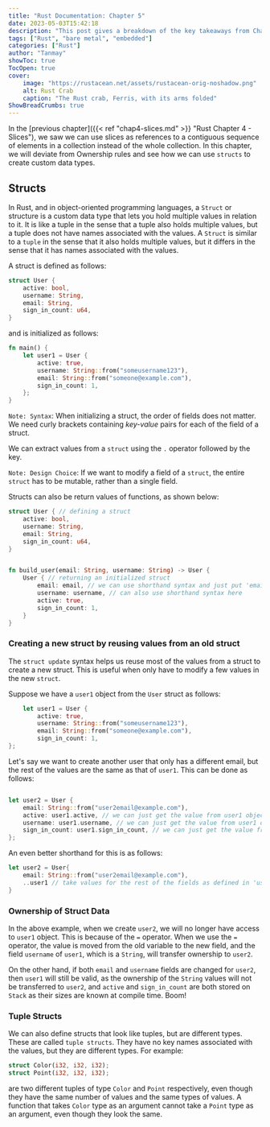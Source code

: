 ```yaml
---
title: "Rust Documentation: Chapter 5"
date: 2023-05-03T15:42:18
description: "This post gives a breakdown of the key takeaways from Chapter 5 of the Rust Documentation"
tags: ["Rust", "bare metal", "embedded"]
categories: ["Rust"]
author: "Tanmay"
showToc: true
TocOpen: true
cover:
    image: "https://rustacean.net/assets/rustacean-orig-noshadow.png"
    alt: Rust Crab
    caption: "The Rust crab, Ferris, with its arms folded"
ShowBreadCrumbs: true
---
```


In the [previous chapter]({{< ref "chap4-slices.md" >}} "Rust Chapter 4 - Slices"), we saw we can use slices as references 
to a contiguous sequence of elements in a collection instead of the whole collection. In this chapter, we will 
deviate from Ownership rules and see how we can use `structs` to create custom data types.

## Structs

In Rust, and in object-oriented programming languages, a `Struct` or structure is a custom data type that lets you
hold multiple values in relation to it. It is like a tuple in the sense that a tuple also holds multiple values, but
a tuple does not have names associated with the values. A `Struct` is similar to a `tuple` in the sense that it also
holds multiple values, but it differs in the sense that it has names associated with the values.

A struct is defined as follows:

```rust
struct User {
    active: bool,
    username: String,
    email: String,
    sign_in_count: u64,
}
```

and is initialized as follows:

```rust
fn main() {
    let user1 = User {
        active: true,
        username: String::from("someusername123"),
        email: String::from("someone@example.com"),
        sign_in_count: 1,
    };
}
```

`Note: Syntax`: When initializing a struct, the order of fields does not matter. We need curly brackets containing *key-value*
pairs for each of the field of a struct.

We can extract values from a `struct` using the `.` operator followed by the key.

`Note: Design Choice`: If we want to modify a field of a `struct`, the entire `struct` has to be mutable, rather than a 
single field. 

Structs can also be return values of functions, as shown below:

```rust
struct User { // defining a struct
    active: bool,
    username: String,
    email: String,
    sign_in_count: u64,
}


fn build_user(email: String, username: String) -> User {
    User { // returning an initialized struct
        email: email, // we can use shorthand syntax and just put 'email' instead of 'email: email'
        username: username, // can also use shorthand syntax here
        active: true,
        sign_in_count: 1,
    }
}
```

### Creating a new struct by reusing values from an old struct

The `struct update` syntax helps us reuse most of the values from a struct to create a new struct. This is useful when
only have to modify a few values in the new `struct`.

Suppose we have a `user1` object from the `User` struct as follows:

```rust
    let user1 = User {
        active: true,
        username: String::from("someusername123"),
        email: String::from("someone@example.com"),
        sign_in_count: 1,
};
```

Let's say we want to create another user that only has a different email, but the rest of the values are
the same as that of `user1`. This can be done as follows:

```rust

let user2 = User {
    email: String::from("user2email@example.com"),
    active: user1.active, // we can just get the value from user1 object
    username: user1.username, // we can just get the value from user1 object
    sign_in_count: user1.sign_in_count, // we can just get the value from user1 object
};
```

An even better shorthand for this is as follows:

```rust
let user2 = User{
    email: String::from("user2email@example.com"),
    ..user1 // take values for the rest of the fields as defined in 'user1'
}
```

### Ownership of Struct Data

In the above example, when we create `user2`, we will no longer have access to `user1` object. This is
because of the `=` operator. When we use the `=` operator, the value is moved from the old variable to the new
field, and the field `username` of `user1`, which is a `String`, will transfer ownership to `user2`.

On the other hand, if both `email` and `username` fields are changed for `user2`, then `user1` will still be
valid, as the ownership of the `String` values will not be transferred to `user2`, and `active` and `sign_in_count`
are both stored on `Stack` as their sizes are known at compile time. Boom!

### Tuple Structs

We can also define structs that look like tuples, but are different types. These are called `tuple structs`. They
have no key names associated with the values, but they are different types. For example:

```rust
struct Color(i32, i32, i32);
struct Point(i32, i32, i32);
```

are two different tuples of type `Color` and `Point` respectively, even though they have the same number of values
and the same types of values. A function that takes `Color` type as an argument cannot take a `Point` type
as an argument, even though they look the same.
